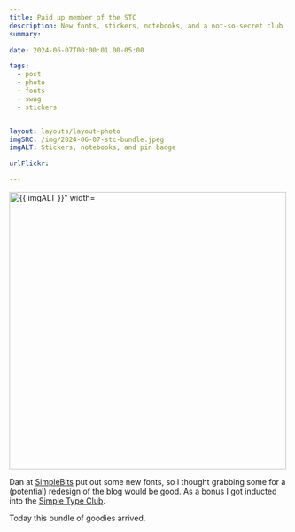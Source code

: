```yaml
---
title: Paid up member of the STC
description: New fonts, stickers, notebooks, and a not-so-secret club
summary:

date: 2024-06-07T00:00:01.00-05:00

tags:
  - post
  - photo
  - fonts
  - swag
  - stickers


layout: layouts/layout-photo
imgSRC: /img/2024-06-07-stc-bundle.jpeg
imgALT: Stickers, notebooks, and pin badge

urlFlickr:

---
```

<p><img class="u-photo img-polaroid" src="{{ imgSRC }}" alt="{{ imgALT }}” width="500" height="500"></p>

Dan at <a href="https://simplebits.shop" title="">SimpleBits</a> put out some new fonts, so I thought grabbing some for a (potential) redesign of the blog would be good. As a bonus I got inducted into the <a href="https://simplebits.shop/products/stc" title="">Simple Type Club</a>.

Today this bundle of goodies arrived.